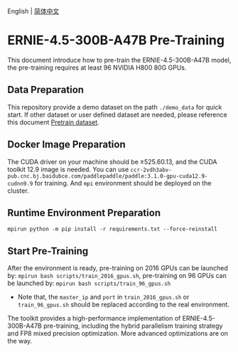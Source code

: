 English | [简体中文](./README_zh.md)

# ERNIE-4.5-300B-A47B Pre-Training

This document introduce how to pre-train the ERNIE-4.5-300B-A47B model, the pre-training requires at least 96 NVIDIA H800 80G GPUs.

## Data Preparation
This repository provide a demo dataset on the path `./demo_data` for quick start. If other dataset or user defined dataset are needed,
please reference this document [Pretrain dataset](https://paddlenlp.readthedocs.io/en/latest/llm/dataset.html).

## Docker Image Preparation
The CUDA driver on your machine should be ‌≥525.60.13, and the CUDA toolkit 12.9 image is needed. You can use `ccr-2vdh3abv-pub.cnc.bj.baidubce.com/paddlepaddle/paddle:3.1.0-gpu-cuda12.9-cudnn9.9` for training. And `mpi` environment should be deployed on the cluster.

## Runtime Environment Preparation
`mpirun python -m pip install -r requirements.txt --force-reinstall`

## Start Pre-Training
After the environment is ready, pre-training on 2016 GPUs can be launched by:
`mpirun bash scripts/train_2016_gpus.sh`,
pre-training on 96 GPUs can be launched by:
`mpirun bash scripts/train_96_gpus.sh`

- Note that, the `master_ip` and `port` in `train_2016_gpus.sh` or `train_96_gpus.sh`
should be replaced according to the real environment.


The toolkit provides a high-performance implementation of ERNIE-4.5-300B-A47B pre-training, including the hybrid parallelism training strategy and FP8 mixed precision optimization. More advanced optimizations are on the way.
